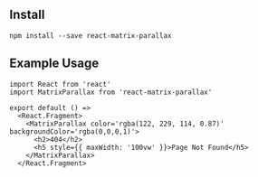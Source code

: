 ## Install
`npm install --save react-matrix-parallax`

## Example Usage
```React
import React from 'react'
import MatrixParallax from 'react-matrix-parallax'

export default () =>
  <React.Fragment>
    <MatrixParallax color='rgba(122, 229, 114, 0.87)' backgroundColor='rgba(0,0,0,1)'>
      <h2>404</h2>
      <h5 style={{ maxWidth: '100vw' }}>Page Not Found</h5>
    </MatrixParallax>
  </React.Fragment>
```